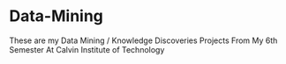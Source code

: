 # Data-Mining
These are my Data Mining / Knowledge Discoveries Projects From My 6th Semester At Calvin Institute of Technology
